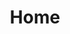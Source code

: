 ---
title: Home
metaTitle: Black Billion Clothing
meta_description: 
sliderSlides:
  - heading: "Free Shipping On All Orders!"
    text: "Use coupon code: 123shipping!"
    photo: "http://uploads.webflow.com/5ad0111263a6e8d7f3630b1e/5ad06e2019637c1876dad62a_ian-dooley-347962-unsplash%20(1).jpg"
    buttonText: "Shop Now!"
    buttonLink: "/all"
  - heading: "The New Summer Collection is Here!"
    text: Buy one of our new styles and get another one free!
    photo: http://uploads.webflow.com/5ad0111263a6e8d7f3630b1e/5ad0707119637c34b4dad6cb_hipster-mum-236831-unsplash%20(1).jpg
    buttonText: "Shop Now!"
featuredBlocks:
  - link: /all
    text: Shop Dress
    photo: /images/alex-holyoake-361916-unsplash-1.jpg
    size: small
  - link: /all
    text: Shop Hats & Accessories
    photo: /images/hipster-mum-236831-unsplash-1-p-800.jpeg
    size: medium
  - link: /all
    text: Shop Hats & Accessories
    photo: /images/hipster-mum-236831-unsplash-1-p-800.jpeg
    size: large
  - link: /all
    text: Shop Hats & Accessories
    photo: /images/hipster-mum-236831-unsplash-1-p-800.jpeg
    size: medium
---